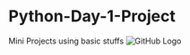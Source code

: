 # Python-Day-1-Project
Mini Projects using basic stuffs
![GitHub Logo](C:\Users\moni\Desktop\DSC\repo.png)
